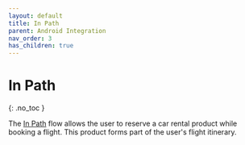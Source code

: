 ```yaml
---
layout: default
title: In Path
parent: Android Integration
nav_order: 3
has_children: true
---
```


# In Path

{: .no_toc }

The <a href="/docs/user-flow#in-path-flow">In Path</a> flow allows the user to reserve a car rental product while booking a flight. This product forms part of the user's flight itinerary.  



